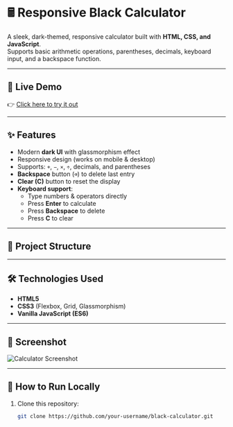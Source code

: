 # 🖩 Responsive Black Calculator

A sleek, dark-themed, responsive calculator built with **HTML, CSS, and JavaScript**.  
Supports basic arithmetic operations, parentheses, decimals, keyboard input, and a backspace function.

---

## 🚀 Live Demo
👉 [Click here to try it out](https://your-username.github.io/black-calculator/)

---

## ✨ Features
- Modern **dark UI** with glassmorphism effect  
- Responsive design (works on mobile & desktop)  
- Supports: `+`, `−`, `×`, `÷`, decimals, and parentheses  
- **Backspace** button (`⌫`) to delete last entry  
- **Clear (C)** button to reset the display  
- **Keyboard support**:
  - Type numbers & operators directly
  - Press **Enter** to calculate
  - Press **Backspace** to delete
  - Press **C** to clear

---

## 📂 Project Structure
---

## 🛠 Technologies Used
- **HTML5**
- **CSS3** (Flexbox, Grid, Glassmorphism)
- **Vanilla JavaScript (ES6)**

---

## 📸 Screenshot
![Calculator Screenshot](https://via.placeholder.com/600x400.png?text=Black+Calculator+UI)

---

## 📌 How to Run Locally
1. Clone this repository:
   ```bash
   git clone https://github.com/your-username/black-calculator.git


   
